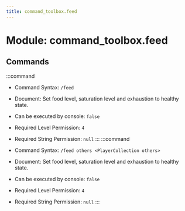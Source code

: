 ```yaml
---
title: command_toolbox.feed
---
```



# Module: command_toolbox.feed

## Commands
:::command
- Command Syntax: `/feed`
- Document:   Set food level, saturation level and exhaustion to healthy state.


- Can be executed by console: `false`
- Required Level Permission: `4`
- Required String Permission: `null`
:::
:::command
- Command Syntax: `/feed others <PlayerCollection others>`
- Document:   Set food level, saturation level and exhaustion to healthy state.


- Can be executed by console: `false`
- Required Level Permission: `4`
- Required String Permission: `null`
:::
